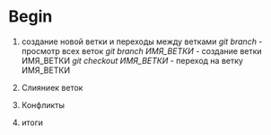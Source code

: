 # Begin



1. создание новой ветки и переходы между ветками
*git branch* - просмотр всех веток
*git branch ИМЯ_ВЕТКИ* - создание ветки ИМЯ_ВЕТКИ
*git checkout ИМЯ_ВЕТКИ* - переход на ветку ИМЯ_ВЕТКИ

2. Слияниек веток

3. Конфликты

4. итоги